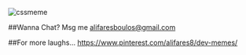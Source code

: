 ![cssmeme](/images/cssmeme.gif)

##Wanna Chat?
Msg me alifaresboulos@gmail.com

##For more laughs...
https://www.pinterest.com/alifares8/dev-memes/


<!--
**alisarf/alisarf** is a ✨ _special_ ✨ repository because its `README.md` (this file) appears on your GitHub profile.

Here are some ideas to get you started:

- 🔭 I’m currently working on ...
- 🌱 I’m currently learning ...
- 👯 I’m looking to collaborate on ...
- 🤔 I’m looking for help with ...
- 💬 Ask me about ...
- 📫 How to reach me: ...
- 😄 Pronouns: ...
- ⚡ Fun fact: ...
-->
